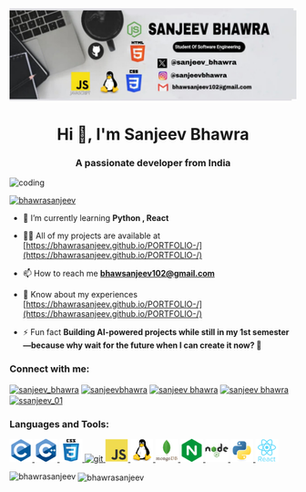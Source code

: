 ![logo](https://github.com/bhawrasanjeev/bhawrasanjeev/blob/main/banner.jpeg)
<h1 align="center">Hi 👋, I'm Sanjeev Bhawra</h1>
<h3 align="center">A passionate developer from India</h3>

<img aling="right" alt="coding" width="400" src="https://user-images.githubusercontent.com/55389276/140866485-8fb1c876-9a8f-4d6a-98dc-08c4981eaf70.gif">

<p align="left"> <a href="https://github.com/ryo-ma/github-profile-trophy"><img src="https://github-profile-trophy.vercel.app/?username=bhawrasanjeev" alt="bhawrasanjeev" /></a> </p>

- 🌱 I’m currently learning **Python , React**

- 👨‍💻 All of my projects are available at [https://bhawrasanjeev.github.io/PORTFOLIO-/](https://bhawrasanjeev.github.io/PORTFOLIO-/)

- 📫 How to reach me **bhawsanjeev102@gmail.com**

- 📄 Know about my experiences [https://bhawrasanjeev.github.io/PORTFOLIO-/](https://bhawrasanjeev.github.io/PORTFOLIO-/)

- ⚡ Fun fact **Building AI-powered projects while still in my 1st semester—because why wait for the future when I can create it now? 🚀**

<h3 align="left">Connect with me:</h3>
<p align="left">
<a href="https://twitter.com/sanjeev_bhawra" target="blank"><img align="center" src="https://raw.githubusercontent.com/rahuldkjain/github-profile-readme-generator/master/src/images/icons/Social/twitter.svg" alt="sanjeev_bhawra" height="30" width="40" /></a>
<a href="https://linkedin.com/in/sanjeevbhawra" target="blank"><img align="center" src="https://raw.githubusercontent.com/rahuldkjain/github-profile-readme-generator/master/src/images/icons/Social/linked-in-alt.svg" alt="sanjeevbhawra" height="30" width="40" /></a>
<a href="https://fb.com/sanjeev bhawra" target="blank"><img align="center" src="https://raw.githubusercontent.com/rahuldkjain/github-profile-readme-generator/master/src/images/icons/Social/facebook.svg" alt="sanjeev bhawra" height="30" width="40" /></a>
<a href="https://instagram.com/sanjeev bhawra" target="blank"><img align="center" src="https://raw.githubusercontent.com/rahuldkjain/github-profile-readme-generator/master/src/images/icons/Social/instagram.svg" alt="sanjeev bhawra" height="30" width="40" /></a>
<a href="https://www.codechef.com/users/ssanjeev_01" target="blank"><img align="center" src="https://cdn.jsdelivr.net/npm/simple-icons@3.1.0/icons/codechef.svg" alt="ssanjeev_01" height="30" width="40" /></a>
</p>

<h3 align="left">Languages and Tools:</h3>
<p align="left"> <a href="https://www.cprogramming.com/" target="_blank" rel="noreferrer"> <img src="https://raw.githubusercontent.com/devicons/devicon/master/icons/c/c-original.svg" alt="c" width="40" height="40"/> </a> <a href="https://www.w3schools.com/cpp/" target="_blank" rel="noreferrer"> <img src="https://raw.githubusercontent.com/devicons/devicon/master/icons/cplusplus/cplusplus-original.svg" alt="cplusplus" width="40" height="40"/> </a> <a href="https://www.w3schools.com/css/" target="_blank" rel="noreferrer"> <img src="https://raw.githubusercontent.com/devicons/devicon/master/icons/css3/css3-original-wordmark.svg" alt="css3" width="40" height="40"/> </a> <a href="https://git-scm.com/" target="_blank" rel="noreferrer"> <img src="https://www.vectorlogo.zone/logos/git-scm/git-scm-icon.svg" alt="git" width="40" height="40"/> </a> <a href="https://developer.mozilla.org/en-US/docs/Web/JavaScript" target="_blank" rel="noreferrer"> <img src="https://raw.githubusercontent.com/devicons/devicon/master/icons/javascript/javascript-original.svg" alt="javascript" width="40" height="40"/> </a> <a href="https://www.linux.org/" target="_blank" rel="noreferrer"> <img src="https://raw.githubusercontent.com/devicons/devicon/master/icons/linux/linux-original.svg" alt="linux" width="40" height="40"/> </a> <a href="https://www.mongodb.com/" target="_blank" rel="noreferrer"> <img src="https://raw.githubusercontent.com/devicons/devicon/master/icons/mongodb/mongodb-original-wordmark.svg" alt="mongodb" width="40" height="40"/> </a> <a href="https://www.nginx.com" target="_blank" rel="noreferrer"> <img src="https://raw.githubusercontent.com/devicons/devicon/master/icons/nginx/nginx-original.svg" alt="nginx" width="40" height="40"/> </a> <a href="https://nodejs.org" target="_blank" rel="noreferrer"> <img src="https://raw.githubusercontent.com/devicons/devicon/master/icons/nodejs/nodejs-original-wordmark.svg" alt="nodejs" width="40" height="40"/> </a> <a href="https://www.python.org" target="_blank" rel="noreferrer"> <img src="https://raw.githubusercontent.com/devicons/devicon/master/icons/python/python-original.svg" alt="python" width="40" height="40"/> </a> <a href="https://reactjs.org/" target="_blank" rel="noreferrer"> <img src="https://raw.githubusercontent.com/devicons/devicon/master/icons/react/react-original-wordmark.svg" alt="react" width="40" height="40"/> </a> </p>

<p><img align="left" src="https://github-readme-stats.vercel.app/api/top-langs?username=bhawrasanjeev&show_icons=true&locale=en&layout=compact" alt="bhawrasanjeev" /></p>

<p>&nbsp;<img align="center" src="https://github-readme-stats.vercel.app/api?username=bhawrasanjeev&show_icons=true&locale=en" alt="bhawrasanjeev" /></p>
